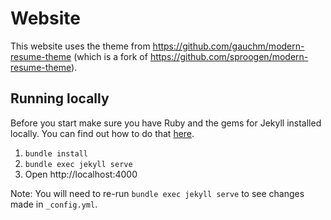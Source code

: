 # Website

This website uses the theme from https://github.com/gauchm/modern-resume-theme (which is a fork of https://github.com/sproogen/modern-resume-theme).

## Running locally

Before you start make sure you have Ruby and the gems for Jekyll installed locally. You can find out how to do that [here](https://jekyllrb.com/docs/installation/).

  1. `bundle install`
  2. `bundle exec jekyll serve`
  3. Open http://localhost:4000

Note: You will need to re-run `bundle exec jekyll serve` to see changes made in `_config.yml`.